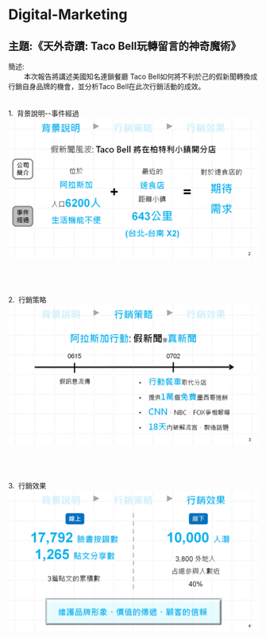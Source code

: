 # Digital-Marketing
## 主題:《天外奇蹟: Taco Bell玩轉留言的神奇魔術》

簡述:<br>
&nbsp;&nbsp;&nbsp;&nbsp;&nbsp;&nbsp;&nbsp;&nbsp;本次報告將講述美國知名連鎖餐廳 Taco Bell如何將不利於己的假新聞轉換成行銷自身品牌的機會，並分析Taco Bell在此次行銷活動的成效。
<br>
<br>
<br>
1.&nbsp;&nbsp;背景說明--事件經過<br>
<kbd><img src="https://github.com/ShangWeiKuo/Digital-Marketing/blob/master/%E4%BA%8B%E4%BB%B6%E7%B6%93%E9%81%8E.png" width="700"></kbd>
<br>
<br>
<br>
<br>
<br>
2.&nbsp;&nbsp;行銷策略<br>
<kbd><img src="https://github.com/ShangWeiKuo/Digital-Marketing/blob/master/%E8%A1%8C%E9%8A%B7%E7%AD%96%E7%95%A5.png" width="700"></kbd>
<br>
<br>
<br>
<br>
<br>
3.&nbsp;&nbsp;行銷效果<br>
<kbd><img src="https://github.com/ShangWeiKuo/Digital-Marketing/blob/master/%E6%88%90%E6%95%88%E5%88%86%E6%9E%90.png" width="700"></kbd>
